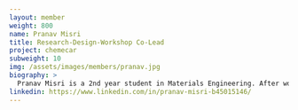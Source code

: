 ```yaml
---
layout: member
weight: 800
name: Pranav Misri
title: Research-Design-Workshop Co-Lead
project: chemecar
subweight: 10
img: /assets/images/members/pranav.jpg
biography: >
  Pranav Misri is a 2nd year student in Materials Engineering. After working as a junior member of the vessel team in his first year at UBC, Pranav rejoined Chem-E-Car as co-lead of the Research-Design-Workshop Team. He is also currently enrolled in the Research Initiative Program under Professor Edouard Asselin's guidance working in labs assisting upper year Materials Engineering students with various projects. 
linkedin: https://www.linkedin.com/in/pranav-misri-b45015146/
---
```

